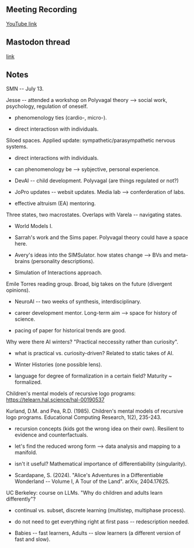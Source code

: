 ## Meeting Recording

[YouTube link](https://youtu.be/yRXvoEAZ3j0?si=iHa4GbJ63yQsHqow)


## Mastodon thread

[link](https://neuromatch.social/@OREL/112782145009203711)


## Notes
SMN -- July 13. 

Jesse -- attended a workshop on Polyvagal theory --> social work, psychology, regulation of oneself.

* phenomenology ties (cardio-, micro-).

* direct interactiosn with individuals.


Siloed spaces. Applied update: sympathetic/parasympathetic nervous systems.

* direct interactions with individuals.

* can phenomenology be --> sybjective, personal experience.

* DevAI -- child development. Polyvagal (are things regulated or not?)

* JoPro updates -- websit updates. Media lab --> conferderation of labs.

* effective altruism (EA) mentoring.


Three states, two macrostates. Overlaps with Varela -- navigating states.

* World Models I. 

* Sarrah's work and the Sims paper. Polyvagal theory could have a space here.

* Avery's ideas into the SIMSulator. how states change --> BVs and meta-brains (personality descriptions).

* Simulation of Interactions approach. 


Emile Torres reading group. Broad, big takes on the future (divergent opinions).

* NeuroAI -- two weeks of synthesis, interdisciplinary.

* career development mentor. Long-term aim --> space for history of science.

* pacing of paper for historical trends are good.


Why were there AI winters? "Practical neccessity rather than curiosity".

* what is practical vs. curiosity-driven? Related to static takes of AI. 

* Winter Histories (one possible lens).

* language for degree of formalization in a certain field? Maturity ~ formalized.


Children's mental models of recursive logo programs: https://telearn.hal.science/hal-00190537

Kurland, D.M. and Pea, R.D. (1985). Children's mental models of recursive logo programs. Educational Computing Research, 1(2), 235-243.

* recursion concepts (kids got the wrong idea on their own). Resilient to evidence and counterfactuals.

* let's find the reduced wrong form --> data analysis and mapping to a manifold.

* isn't it useful? Mathematical importance of differentiability (singularity).

* Scardapane, S. (2024). "Alice's Adventures in a Differentiable Wonderland -- Volume I, A Tour of the Land". arXiv, 2404.17625.

UC Berkeley: course on LLMs. "Why do children and adults learn differently"?

* continual vs. subset, discrete learning (multistep, multiphase process).

* do not need to get everything right at first pass -- redescription needed.

* Babies -- fast learners, Adults -- slow learners (a different version of fast and slow).
